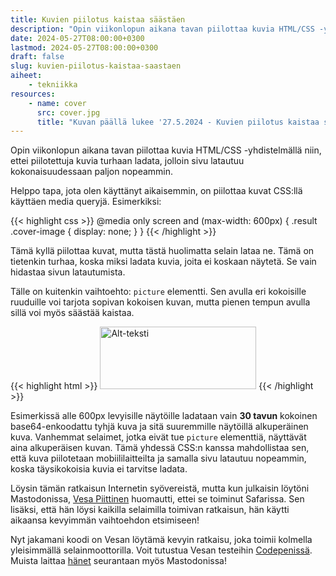 ```yaml
---
title: Kuvien piilotus kaistaa säästäen
description: "Opin viikonlopun aikana tavan piilottaa kuvia HTML/CSS -yhdistelmällä niin, ettei piilotettuja kuvia turhaan ladata, jolloin sivu latautuu kokonaisuudessaan paljon nopeammin."
date: 2024-05-27T08:00:00+0300
lastmod: 2024-05-27T08:00:00+0300
draft: false
slug: kuvien-piilotus-kaistaa-saastaen
aiheet:
    - tekniikka
resources:
    - name: cover
      src: cover.jpg
      title: "Kuvan päällä lukee '27.5.2024 - Kuvien piilotus kaistaa säästäen - saaste.net'. Taustalla on pöytä, jossa on viherkasvi, muistivihko ja kännykkä."
---
```

Opin viikonlopun aikana tavan piilottaa kuvia HTML/CSS -yhdistelmällä niin, ettei piilotettuja kuvia turhaan ladata, jolloin sivu latautuu kokonaisuudessaan paljon nopeammin.

<!--more-->

Helppo tapa, jota olen käyttänyt aikaisemmin, on piilottaa kuvat CSS:llä käyttäen media queryjä. Esimerkiksi:

{{< highlight css >}}
@media only screen and (max-width: 600px) {
    .result .cover-image {
        display: none;
    }
}
{{< /highlight >}}

Tämä kyllä piilottaa kuvat, mutta tästä huolimatta selain lataa ne. Tämä on tietenkin turhaa, koska miksi ladata kuvia, joita ei koskaan näytetä. Se vain hidastaa sivun latautumista.

Tälle on kuitenkin vaihtoehto: `picture` elementti. Sen avulla eri kokoisille ruuduille voi tarjota sopivan kokoisen kuvan, mutta pienen tempun avulla sillä voi myös säästää kaistaa.

{{< highlight html >}}
<picture>
    <source srcset="data:image/webp;base64,UklGRhYAAABXRUJQVlA4TAoAAAAvAAAAAEX/I/of"
            media="(max-width: 600px)" />
    <img src="kuva.jpg" alt="Alt-teksti" width="250" height="100" />
</picture>
{{< /highlight >}}

Esimerkissä alle 600px levyisille näytöille ladataan vain **30 tavun** kokoinen base64-enkoodattu tyhjä kuva ja sitä suuremmille näytöillä alkuperäinen kuva. Vanhemmat selaimet, jotka eivät tue `picture` elementtiä, näyttävät aina alkuperäisen kuvan. Tämä yhdessä CSS:n kanssa mahdollistaa sen, että kuva piilotetaan mobiililaitteilta ja samalla sivu latautuu nopeammin, koska täysikokoisia kuvia ei tarvitse ladata.

Löysin tämän ratkaisun Internetin syövereistä, mutta kun julkaisin löytöni Mastodonissa, [Vesa Piittinen](https://vesa.piittinen.name/) huomautti, ettei se toiminut Safarissa. Sen lisäksi, että hän löysi kaikilla selaimilla toimivan ratkaisun, hän käytti aikaansa kevyimmän vaihtoehdon etsimiseen!

Nyt jakamani koodi on Vesan löytämä kevyin ratkaisu, joka toimii kolmella yleisimmällä selainmoottorilla. Voit tutustua Vesan testeihin [Codepenissä](https://codepen.io/Merri/pen/eYadLoW). Muista laittaa [hänet](https://mastodon.social/@MerriNet) seurantaan myös Mastodonissa!